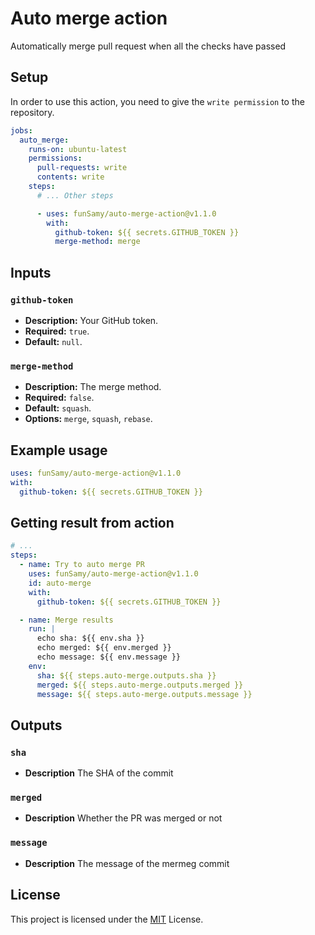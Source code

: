 # Auto merge action

Automatically merge pull request when all the checks have passed

## Setup

In order to use this action, you need to give the `write permission` to the repository.

```yaml
jobs:
  auto_merge:
    runs-on: ubuntu-latest
    permissions:
      pull-requests: write
      contents: write
    steps:
      # ... Other steps

      - uses: funSamy/auto-merge-action@v1.1.0
        with:
          github-token: ${{ secrets.GITHUB_TOKEN }}
          merge-method: merge
```

## Inputs

### `github-token`

- **Description:** Your GitHub token.
- **Required:** `true`.
- **Default:** `null`.

### `merge-method`

- **Description:** The merge method.
- **Required:** `false`.
- **Default:** `squash`.
- **Options:** `merge`, `squash`, `rebase`.

## Example usage

```yaml
uses: funSamy/auto-merge-action@v1.1.0
with:
  github-token: ${{ secrets.GITHUB_TOKEN }}
```

## Getting result from action

```yaml
# ...
steps:
  - name: Try to auto merge PR
    uses: funSamy/auto-merge-action@v1.1.0
    id: auto-merge
    with:
      github-token: ${{ secrets.GITHUB_TOKEN }}

  - name: Merge results
    run: |
      echo sha: ${{ env.sha }}
      echo merged: ${{ env.merged }}
      echo message: ${{ env.message }}
    env:
      sha: ${{ steps.auto-merge.outputs.sha }}
      merged: ${{ steps.auto-merge.outputs.merged }}
      message: ${{ steps.auto-merge.outputs.message }}
```

## Outputs

### `sha`

- **Description** The SHA of the commit

### `merged`

- **Description** Whether the PR was merged or not

### `message`

- **Description** The message of the mermeg commit

## License

This project is licensed under the [MIT](LICENSE) License.
